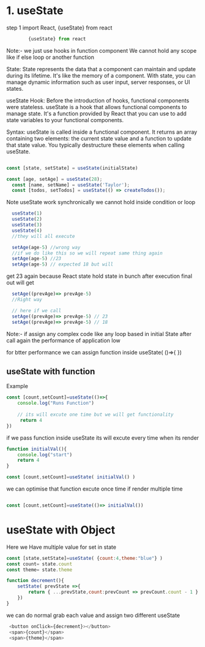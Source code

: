 # 1. useState
step 1 import React, {useState} from react
``` Javascript
        {useState} from react
```
Note:- we just use hooks in function component We cannot hold any scope like if else loop or another function

State: State represents the data that a component can maintain and update during its lifetime. It's like the memory of a component. With state, you can manage dynamic information such as user input, server responses, or UI states.

useState Hook: Before the introduction of hooks, functional components were stateless. useState is a hook that allows functional components to manage state. It's a function provided by React that you can use to add state variables to your functional components.

Syntax: useState is called inside a functional component. It returns an array containing two elements: the current state value and a function to update that state value. You typically destructure these elements when calling useState.

```Javascript

const [state, setState] = useState(initialState)

const [age, setAge] = useState(28);
  const [name, setName] = useState('Taylor');
  const [todos, setTodos] = useState(() => createTodos());

```  
  Note useState work synchronically we cannot hold inside condition or loop

```javascript
  useState(1)
  useState(2)
  useState(3)
  useState(4) 
  //they will all execute
```

```javascript
  setAge(age-5) //wrong way
  //if we do like this so we will repeat same thing again
  setAge(age-5) //23
  setAge(age-5) // expected 18 but will 
  ```
  get 23 again
  because React state hold state in bunch after execution final out will get

```javascript
  setAge((prevAge)=> prevAge-5) 
  //Right way

  // here if we call 
  setAge((prevAge)=> prevAge-5) // 23
  setAge((prevAge)=> prevAge-5) // 18
```
Note:- if assign any complex code like any loop based in initial State after call again the performance of application low

for btter performance we can assign function inside useState( ()=>{ })

## useState with function
Example 
```javascript
const [count,setCount]=useState(()=>{
    console.log("Runs Function") 
    
    // its will excute one time but we will get functionality
     return 4
})

```
if we pass function inside useState its will excute every time when its render

```javascript
function initialVal(){
    console.log("start")
    return 4
}

const [count,setCount]=useState( initialVal() )
```
we can optimise that function excute once time if render multiple time

```javascript

const [count,setCount]=useState(()=> initialVal())

```
# useState with Object

Here we Have multiple value for set in state 

```javascript
const [state,setState]=useState( {count:4,theme:"blue"} )
const count= state.count
const theme= state.theme

function decrement(){
    setState( prevState =>{
        return { ...prevState,count:prevCount => prevCount.count - 1 }
    })
}

```

we can do normal grab each value and assign two different useState

``` javascript
 <button onClick={decrement}></button>
 <span>{count}</span>
 <span>{theme}</span>
 ```